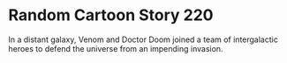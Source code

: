 # Random Cartoon Story 220

In a distant galaxy, Venom and Doctor Doom joined a team of intergalactic heroes to defend the universe from an impending invasion.